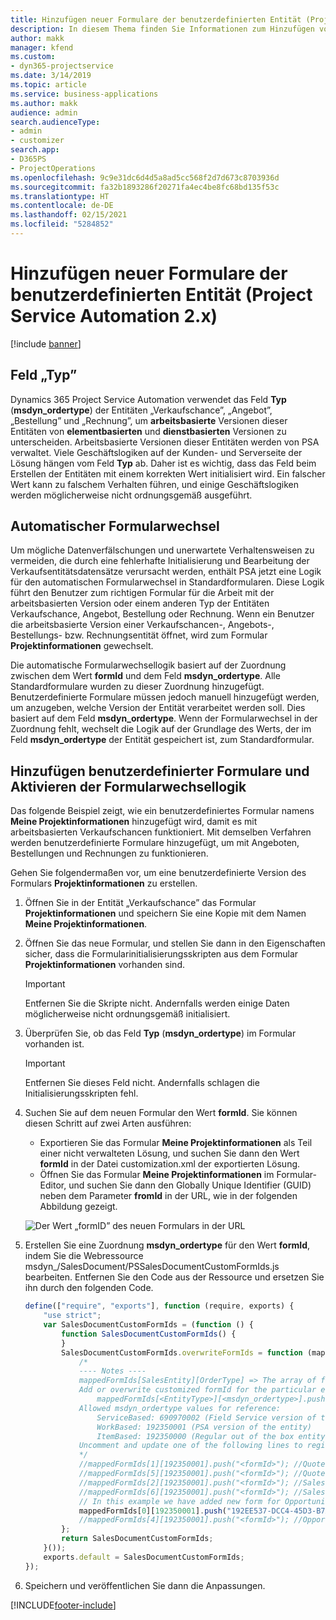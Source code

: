 ```yaml
---
title: Hinzufügen neuer Formulare der benutzerdefinierten Entität (Project Service Automation 2.x)
description: In diesem Thema finden Sie Informationen zum Hinzufügen von Formularen der benutzerdefinierten Entität für Verkaufschancen, Angebote, Aufträge bzw. Rechnungen in Dynamics 365 Project Service Automation 2.x.
author: makk
manager: kfend
ms.custom:
- dyn365-projectservice
ms.date: 3/14/2019
ms.topic: article
ms.service: business-applications
ms.author: makk
audience: admin
search.audienceType:
- admin
- customizer
search.app:
- D365PS
- ProjectOperations
ms.openlocfilehash: 9c9e31dc6d4d5a8ad5cc568f2d7d673c8703936d
ms.sourcegitcommit: fa32b1893286f20271fa4ec4be8fc68bd135f53c
ms.translationtype: HT
ms.contentlocale: de-DE
ms.lasthandoff: 02/15/2021
ms.locfileid: "5284852"
---
```

# <a name="add-new-custom-entity-forms-project-service-automation-2x"></a>Hinzufügen neuer Formulare der benutzerdefinierten Entität (Project Service Automation 2.x)

[!include [banner](../../includes/psa-now-project-operations.md)]

## <a name="type-field"></a>Feld „Typ” 

Dynamics 365 Project Service Automation verwendet das Feld **Typ** (**msdyn\_ordertype**) der Entitäten „Verkaufschance”, „Angebot”, „Bestellung” und „Rechnung”, um **arbeitsbasierte** Versionen dieser Entitäten von **elementbasierten** und **dienstbasierten** Versionen zu unterscheiden. Arbeitsbasierte Versionen dieser Entitäten werden von PSA verwaltet. Viele Geschäftslogiken auf der Kunden- und Serverseite der Lösung hängen vom Feld **Typ** ab. Daher ist es wichtig, dass das Feld beim Erstellen der Entitäten mit einem korrekten Wert initialisiert wird. Ein falscher Wert kann zu falschem Verhalten führen, und einige Geschäftslogiken werden möglicherweise nicht ordnungsgemäß ausgeführt.

## <a name="automatic-form-switching"></a>Automatischer Formularwechsel

Um mögliche Datenverfälschungen und unerwartete Verhaltensweisen zu vermeiden, die durch eine fehlerhafte Initialisierung und Bearbeitung der Verkaufsentitätsdatensätze verursacht werden, enthält PSA jetzt eine Logik für den automatischen Formularwechsel in Standardformularen. Diese Logik führt den Benutzer zum richtigen Formular für die Arbeit mit der arbeitsbasierten Version oder einem anderen Typ der Entitäten Verkaufschance, Angebot, Bestellung oder Rechnung. Wenn ein Benutzer die arbeitsbasierte Version einer Verkaufschancen-, Angebots-, Bestellungs- bzw. Rechnungsentität öffnet, wird zum Formular **Projektinformationen** gewechselt.

Die automatische Formularwechsellogik basiert auf der Zuordnung zwischen dem Wert **formId** und dem Feld **msdyn\_ordertype**. Alle Standardformulare wurden zu dieser Zuordnung hinzugefügt. Benutzerdefinierte Formulare müssen jedoch manuell hinzugefügt werden, um anzugeben, welche Version der Entität verarbeitet werden soll. Dies basiert auf dem Feld **msdyn\_ordertype**. Wenn der Formularwechsel in der Zuordnung fehlt, wechselt die Logik auf der Grundlage des Werts, der im Feld **msdyn\_ordertype** der Entität gespeichert ist, zum Standardformular.

## <a name="add-custom-forms-and-turn-on-the-form-switching-logic"></a>Hinzufügen benutzerdefinierter Formulare und Aktivieren der Formularwechsellogik

Das folgende Beispiel zeigt, wie ein benutzerdefiniertes Formular namens **Meine Projektinformationen** hinzugefügt wird, damit es mit arbeitsbasierten Verkaufschancen funktioniert. Mit demselben Verfahren werden benutzerdefinierte Formulare hinzugefügt, um mit Angeboten, Bestellungen und Rechnungen zu funktionieren.

Gehen Sie folgendermaßen vor, um eine benutzerdefinierte Version des Formulars **Projektinformationen** zu erstellen.

1. Öffnen Sie in der Entität „Verkaufschance” das Formular **Projektinformationen** und speichern Sie eine Kopie mit dem Namen **Meine Projektinformationen**.
2. Öffnen Sie das neue Formular, und stellen Sie dann in den Eigenschaften sicher, dass die Formularinitialisierungsskripten aus dem Formular **Projektinformationen** vorhanden sind. 

    > [!IMPORTANT]
    > Entfernen Sie die Skripte nicht. Andernfalls werden einige Daten möglicherweise nicht ordnungsgemäß initialisiert.

3. Überprüfen Sie, ob das Feld **Typ** (**msdyn\_ordertype**) im Formular vorhanden ist. 

    > [!IMPORTANT]
    > Entfernen Sie dieses Feld nicht. Andernfalls schlagen die Initialisierungsskripten fehl.

4. Suchen Sie auf dem neuen Formular den Wert **formId**. Sie können diesen Schritt auf zwei Arten ausführen:

    - Exportieren Sie das Formular **Meine Projektinformationen** als Teil einer nicht verwalteten Lösung, und suchen Sie dann den Wert **formId** in der Datei customization.xml der exportierten Lösung.
    - Öffnen Sie das Formular **Meine Projektinformationen** im Formular-Editor, und suchen Sie dann den Globally Unique Identifier (GUID) neben dem Parameter **fromId** in der URL, wie in der folgenden Abbildung gezeigt.

    ![Der Wert „formID” des neuen Formulars in der URL](media/how-to-add-custom-forms-in-v2.0.png)

5. Erstellen Sie eine Zuordnung **msdyn\_ordertype** für den Wert **formId**, indem Sie die Webressource msdyn\_/SalesDocument/PSSalesDocumentCustomFormIds.js bearbeiten. Entfernen Sie den Code aus der Ressource und ersetzen Sie ihn durch den folgenden Code.

    ```javascript
    define(["require", "exports"], function (require, exports) {
        "use strict";
        var SalesDocumentCustomFormIds = (function () {
            function SalesDocumentCustomFormIds() {
            }
            SalesDocumentCustomFormIds.overwriteFormIds = function (mappedFormIds) {
                /*
                ---- Notes ----
                mappedFormIds[SalesEntity][OrderType] => The array of forms IDs that support particular entity and order type
                Add or overwrite customized formId for the particular entity and order type by calling:
                    mappedFormIds[<EntityType>][<msdyn_ordertype>].push("<formId>");
                Allowed msdyn_ordertype values for reference:
                    ServiceBased: 690970002 (Field Service version of the entity)
                    WorkBased: 192350001 (PSA version of the entity)
                    ItemBased: 192350000 (Regular out of the box entity)
                Uncomment and update one of the following lines to register custom PSA form for required entity:
                */      
                //mappedFormIds[1][192350001].push("<formId>"); //Quote
                //mappedFormIds[5][192350001].push("<formId>"); //Quote Line
                //mappedFormIds[2][192350001].push("<formId>"); //Sales Order
                //mappedFormIds[6][192350001].push("<formId>"); //Sales Order Line
                // In this example we have added new form for Opportunity
                mappedFormIds[0][192350001].push("192EE537-DCC4-45D3-B7AF-EA694B9113D2"); //Opportunity
                //mappedFormIds[4][192350001].push("<formId>"); //Opportunity Line
            };
            return SalesDocumentCustomFormIds;
        }());
        exports.default = SalesDocumentCustomFormIds;
    });
    ```

6. Speichern und veröffentlichen Sie dann die Anpassungen.


[!INCLUDE[footer-include](../../includes/footer-banner.md)]